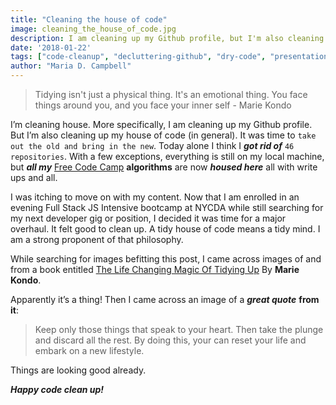 ```yaml
---
title: "Cleaning the house of code"
image: cleaning_the_house_of_code.jpg
description: I am cleaning up my Github profile, but I'm also cleaning up my house of code (in general).
date: '2018-01-22'
tags: ["code-cleanup", "decluttering-github", "dry-code", "presentation", "professionalism"]
author: "Maria D. Campbell"
---
```


> Tidying isn't just a physical thing. It's an emotional thing. You face things around you, and you face your inner self - Marie Kondo

I’m cleaning house. More specifically, I am cleaning up my Github profile. But I’m also cleaning up my house of code (in general). It was time to `take out the old and bring in the new`.  Today alone I think I ***got rid of*** `46 repositories`. With a few exceptions, everything is still on my local machine, but ***all my*** [Free Code Camp](freecodecamp.org) **algorithms** are now ***housed here*** all with write ups and all.

I was itching to move on with my content. Now that I am enrolled in an evening Full Stack JS Intensive bootcamp at NYCDA while still searching for my next developer gig or position, I decided it was time for a major overhaul. It felt good to clean up. A tidy house of code means a tidy mind. I am a strong proponent of that philosophy.

While searching for images befitting this post, I came across images of and from a book entitled [The Life Changing Magic Of Tidying Up](https://www.amazon.com/Life-Changing-Magic-Tidying-Decluttering-Organizing/dp/1607747308/ref=sr_1_1) By **Marie Kondo**.

Apparently it’s a thing! Then I came across an image of a ***great quote*** **from it**:

> Keep only those things that speak to your heart. Then take the plunge and discard all the rest. By doing this, your can reset your life and embark on a new lifestyle.

Things are looking good already.

***Happy code clean up!***